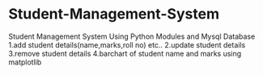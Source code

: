 # Student-Management-System
Student Management System Using Python Modules and Mysql Database
1.add student details(name,marks,roll no) etc..
2.update student details
3.remove student details
4.barchart of student name and marks using matplotlib
